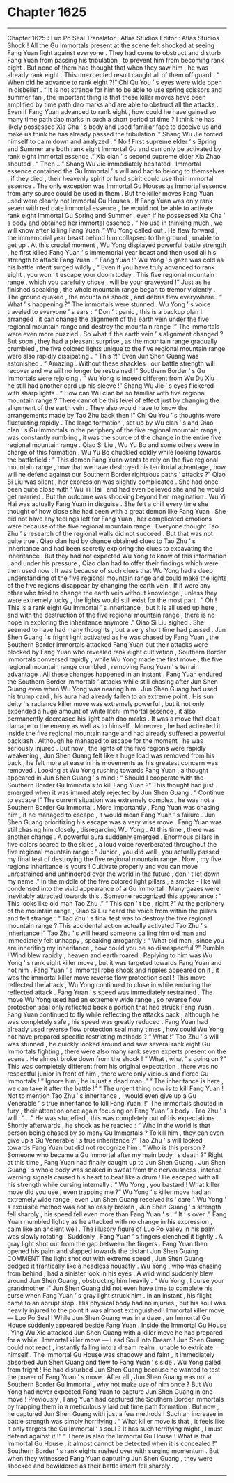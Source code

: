 
# Chapter 1625


---

Chapter 1625 : Luo Po Seal
Translator :
Atlas Studios
Editor :
Atlas Studios
Shock !
All the Gu Immortals present at the scene felt shocked at seeing Fang Yuan fight against everyone .
They had come to obstruct and disturb Fang Yuan from passing his tribulation , to prevent him from becoming rank eight .
But none of them had thought that when they saw him , he was already rank eight .
This unexpected result caught all of them off guard .
“ When did he advance to rank eight ?!” Chi Qu You ’ s eyes were wide open in disbelief .
“ It is not strange for him to be able to use spring scissors and summer fan , the important thing is that these killer moves have been amplified by time path dao marks and are able to obstruct all the attacks . Even if Fang Yuan advanced to rank eight , how could he have gained so many time path dao marks in such a short period of time ? I think he has likely possessed Xia Cha ’ s body and used familiar face to deceive us and make us think he has already passed the tribulation .” Shang Wu Jie forced himself to calm down and analyzed .
“ No ! First supreme elder ’ s Spring and Summer are both rank eight Immortal Gu and can only be activated by rank eight immortal essence .” Xia clan ’ s second supreme elder Xia Zhao shouted .
“ Then …” Shang Wu Jie immediately hesitated .
Immortal essence contained the Gu Immortal ’ s will and had to belong to themselves , if they died , their heavenly spirit or land spirit could use their immortal essence .
The only exception was Immortal Gu Houses as immortal essence from any source could be used in them . But the killer moves Fang Yuan used were clearly not Immortal Gu Houses .
If Fang Yuan was only rank seven with red date immortal essence , he would not be able to activate rank eight Immortal Gu Spring and Summer , even if he possessed Xia Cha ’ s body and obtained her immortal essence .
“ No use in thinking much , we will know after killing Fang Yuan .” Wu Yong called out .
He flew forward , the immemorial year beast behind him collapsed to the ground , unable to get up .
At this crucial moment , Wu Yong displayed powerful battle strength , he first killed Fang Yuan ’ s immemorial year beast and then used all his strength to attack Fang Yuan .
“ Fang Yuan !” Wu Yong ’ s gaze was cold as his battle intent surged wildly , “ Even if you have truly advanced to rank eight , you won ’ t escape your doom today . This five regional mountain range , which you carefully chose , will be your graveyard !”
Just as he finished speaking , the whole mountain range began to tremor violently .
The ground quaked , the mountains shook , and debris flew everywhere .
“ What ’ s happening ?” The immortals were stunned .
Wu Yong ’ s voice traveled to everyone ’ s ears : “ Don ’ t panic , this is a backup plan I arranged , it can change the alignment of the earth vein under the five regional mountain range and destroy the mountain range !”
The immortals were even more puzzled .
So what if the earth vein ’ s alignment changed ?
But soon , they had a pleasant surprise , as the mountain range gradually crumbled , the five colored lights unique to the five regional mountain range were also rapidly dissipating .
“ This ?!” Even Jun Shen Guang was astonished .
“ Amazing . Without these shackles , our battle strength will recover and we will no longer be restrained !” Southern Border ’ s Gu Immortals were rejoicing .
“ Wu Yong is indeed different from Wu Du Xiu , he still had another card up his sleeve !” Shang Wu Jie ’ s eyes flickered with sharp lights .
“ How can Wu clan be so familiar with five regional mountain range ? There cannot be this level of effect just by changing the alignment of the earth vein . They also would have to know the arrangements made by Tao Zhu back then !” Chi Qu You ’ s thoughts were fluctuating rapidly .
The large formation , set up by Wu clan ’ s and Qiao clan ’ s Gu Immortals in the periphery of the five regional mountain range , was constantly rumbling , it was the source of the change in the entire five regional mountain range .
Qiao Si Liu , Wu Yu Bo and some others were in charge of this formation .
Wu Yu Bo chuckled coldly while looking towards the battlefield : “ This demon Fang Yuan wants to rely on the five regional mountain range , now that we have destroyed his territorial advantage , how will he defend against our Southern Border righteous paths ’ attacks ?”
Qiao Si Liu was silent , her expression was slightly complicated .
She had once been quite close with ‘ Wu Yi Hai ’ and had even believed she and he would get married . But the outcome was shocking beyond her imagination . Wu Yi Hai was actually Fang Yuan in disguise . She felt a chill every time she thought of how close she had been with a great demon like Fang Yuan .
She did not have any feelings left for Fang Yuan , her complicated emotions were because of the five regional mountain range .
Everyone thought Tao Zhu ’ s research of the regional walls did not succeed . But that was not quite true .
Qiao clan had by chance obtained clues to Tao Zhu ’ s inheritance and had been secretly exploring the clues to excavating the inheritance .
But they had not expected Wu Yong to know of this information , and under his pressure , Qiao clan had to offer their findings which were then used now .
It was because of such clues that Wu Yong had a deep understanding of the five regional mountain range and could make the lights of the five regions disappear by changing the earth vein . If it were any other who tried to change the earth vein without knowledge , unless they were extremely lucky , the lights would still exist for the most part .
“ Oh ! This is a rank eight Gu Immortal ’ s inheritance , but it is all used up here , and with the destruction of the five regional mountain range , there is no hope in exploring the inheritance anymore .” Qiao Si Liu sighed .
She seemed to have had many thoughts , but a very short time had passed .
Jun Shen Guang ’ s fright light activated as he was chased by Fang Yuan , the Southern Border immortals attacked Fang Yuan but their attacks were blocked by Fang Yuan who revealed rank eight cultivation , Southern Border immortals conversed rapidly , while Wu Yong made the first move , the five regional mountain range crumbled , removing Fang Yuan ’ s terrain advantage .
All these changes happened in an instant .
Fang Yuan endured the Southern Border immortals ’ attacks while still chasing after Jun Shen Guang even when Wu Yong was nearing him .
Jun Shen Guang had used his trump card , his aura had already fallen to an extreme point . His sun deity ’ s radiance killer move was extremely powerful , but it not only expended a huge amount of white litchi immortal essence , it also permanently decreased his light path dao marks . It was a move that dealt damage to the enemy as well as to himself . Moreover , he had activated it inside the five regional mountain range and had already suffered a powerful backlash . Although he managed to escape for the moment , he was seriously injured .
But now , the lights of the five regions were rapidly weakening , Jun Shen Guang felt like a huge load was removed from his back , he felt more at ease in his movements as his greatest concern was removed .
Looking at Wu Yong rushing towards Fang Yuan , a thought appeared in Jun Shen Guang ’ s mind : “ Should I cooperate with the Southern Border Gu Immortals to kill Fang Yuan ?”
This thought had just emerged when it was immediately rejected by Jun Shen Guang .
“ Continue to escape !”
The current situation was extremely complex , he was not a Southern Border Gu Immortal . More importantly , Fang Yuan was chasing him , if he managed to escape , it would mean Fang Yuan ’ s failure .
Jun Shen Guang prioritizing his escape was a very wise move .
Fang Yuan was still chasing him closely , disregarding Wu Yong .
At this time , there was another change .
A powerful aura suddenly emerged . Enormous pillars in five colors soared to the skies , a loud voice reverberated throughout the five regional mountain range : “ Junior , you did well , you actually passed my final test of destroying the five regional mountain range . Now , my five regions inheritance is yours ! Cultivate properly and you can move unrestrained and unhindered over the world in the future , don ’ t let down my name .”
In the middle of the five colored light pillars , a smoke - like will condensed into the vivid appearance of a Gu Immortal .
Many gazes were inevitably attracted towards this . Someone recognized this appearance : “ This looks like old man Tao Zhu .”
“ This can ’ t be , right ?” At the periphery of the mountain range , Qiao Si Liu heard the voice from within the pillars and felt strange : “ Tao Zhu ’ s final test was to destroy the five regional mountain range ? This accidental action actually activated Tao Zhu ’ s inheritance !”
Tao Zhu ’ s will heard someone calling him old man and immediately felt unhappy , speaking arrogantly : “ What old man , since you are inheriting my inheritance , how could you be so disrespectful ?”
Rumble !
Wind blew rapidly , heaven and earth roared .
Replying to him was Wu Yong ’ s rank eight killer move , but it was targeted towards Fang Yuan and not him .
Fang Yuan ’ s immortal robe shook and ripples appeared on it , it was the immortal killer move reverse flow protection seal !
This move reflected the attack , Wu Yong continued to close in while enduring the reflected attack .
Fang Yuan ’ s speed was immediately restrained .
The move Wu Yong used had an extremely wide range , so reverse flow protection seal only reflected back a portion that had struck Fang Yuan . Fang Yuan continued to fly while reflecting the attacks back , although he was completely safe , his speed was greatly reduced .
Fang Yuan had already used reverse flow protection seal many times , how could Wu Yong not have prepared specific restricting methods ?
“ What !” Tao Zhu ’ s will was stunned , he quickly looked around and saw several rank eight Gu Immortals fighting , there were also many rank seven experts present on the scene . He almost broke down from the shock !
“ What , what ’ s going on ?” This was completely different from his original expectation , there was no respectful junior in front of him , there were only vicious and fierce Gu Immortals !
“ Ignore him , he is just a dead man .”
“ The inheritance is here , we can take it after the battle !”
“ The urgent thing now is to kill Fang Yuan ! Not to mention Tao Zhu ’ s inheritance , I would even give up a Gu Venerable ’ s true inheritance to kill Fang Yuan !!”
The immortals shouted in fury , their attention once again focusing on Fang Yuan ’ s body .
Tao Zhu ’ s will : “….”
He was stupefied , this was completely out of his expectations .
Shortly afterwards , he shook as he reacted : “ Who in the world is that person being chased by so many Gu Immortals ? To kill him , they can even give up a Gu Venerable ’ s true inheritance ?”
Tao Zhu ’ s will looked towards Fang Yuan but did not recognize him .
“ Who is this person ? Someone who became a Gu Immortal after my main body ’ s death ?”
Right at this time , Fang Yuan had finally caught up to Jun Shen Guang .
Jun Shen Guang ’ s whole body was soaked in sweat from the nervousness , intense warning signals caused his heart to beat like a drum !
He escaped with all his strength while cursing internally : “ Wu Yong , you bastard ! What killer move did you use , even trapping me ?”
Wu Yong ’ s killer move had an extremely wide range , even Jun Shen Guang received its ‘ care ’. Wu Yong ’ s exquisite method was not so easily broken , Jun Shen Guang ’ s strength fell sharply , his speed fell even more than Fang Yuan ’ s .
“ It ’ s over .” Fang Yuan mumbled lightly as he attacked with no change in his expression , calm like an ancient well .
The illusory figure of Luo Po Valley in his palm was slowly rotating . Suddenly , Fang Yuan ’ s fingers clenched it tightly .
A gray light shot out from the gap between the fingers .
Fang Yuan then opened his palm and slapped towards the distant Jun Shen Guang .
COMMENT
The light shot out with extreme speed , Jun Shen Guang dodged it frantically like a headless housefly .
Wu Yong , who was chasing from behind , had a sinister look in his eyes .
A wild wind suddenly blew around Jun Shen Guang , obstructing him heavily .
“ Wu Yong , I curse your grandmother !” Jun Shen Guang did not even have time to complete his curse when Fang Yuan ’ s gray light struck him .
In an instant , his flight came to an abrupt stop . His physical body had no injuries , but his soul was heavily injured to the point it was almost extinguished !
Immortal killer move — Luo Po Seal !
While Jun Shen Guang was in a daze , an Immortal Gu House suddenly appeared beside Fang Yuan . Inside the Immortal Gu House , Ying Wu Xie attacked Jun Shen Guang with a killer move he had prepared for a while .
Immortal killer move — Lead Soul Into Dream !
Jun Shen Guang could not react , instantly falling into a dream realm , unable to extricate himself .
The Immortal Gu House was shadowy and faint , it immediately absorbed Jun Shen Guang and flew to Fang Yuan ’ s side .
Wu Yong paled from fright !
He had disturbed Jun Shen Guang because he wanted to test the power of Fang Yuan ’ s move . After all , Jun Shen Guang was not a Southern Border Gu Immortal , why not make use of him once ?
But Wu Yong had never expected Fang Yuan to capture Jun Shen Guang in one move !
Previously , Fang Yuan had captured the Southern Border immortals by trapping them in a meticulously laid out time path formation . But now , he captured Jun Shen Guang with just a few methods !
Such an increase in battle strength was simply horrifying .
“ What killer move is that , it feels like it only targets the Gu Immortal ’ s soul ? It has such terrifying might , I must defend against it !”
“ There is also the Immortal Gu House ! What is that Immortal Gu House , it almost cannot be detected when it is concealed !”
Southern Border ’ s rank eights rushed over with surging momentum .
But when they witnessed Fang Yuan capturing Jun Shen Guang , they were shocked and bewildered as their battle intent fell sharply .

---

